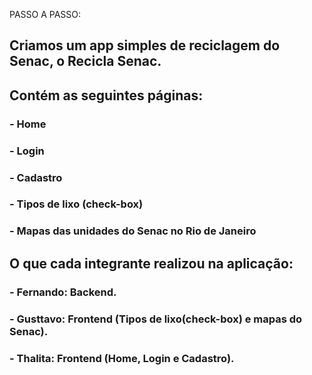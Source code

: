PASSO A PASSO:
## Criamos um app simples de reciclagem do Senac, o Recicla Senac.
## Contém as seguintes páginas:
### - Home
### - Login
### - Cadastro
### - Tipos de lixo (check-box)
### - Mapas das unidades do Senac no Rio de Janeiro


## O que cada integrante realizou na aplicação:
### - Fernando: Backend.
### - Gusttavo: Frontend (Tipos de lixo(check-box) e mapas do Senac).
### - Thalita: Frontend (Home, Login e Cadastro).